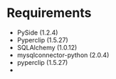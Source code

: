 # Requirements
- PySide (1.2.4)
- Pyperclip (1.5.27)
- SQLAlchemy (1.0.12)
- mysqlconnector-python (2.0.4)
- pyperclip (1.5.27)
- 